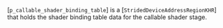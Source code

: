 [`p_callable_shader_binding_table`] is a
[`StridedDeviceAddressRegionKHR`] that holds the shader binding
table data for the callable shader stage.